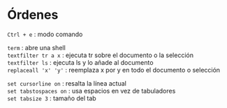 # Órdenes
`Ctrl + e`            : modo comando  

`term`                : abre una shell    
`textfilter tr a x`   : ejecuta tr sobre el documento o la selección  
`textfilter ls`       : ejecuta ls y lo añade al documento  
`replaceall 'x' 'y'`  : reemplaza x por y en todo el documento o selección  

`set cursorline on`   : resalta la línea actual  
`set tabstospaces on` : usa espacios en vez de tabuladores  
`set tabsize 3`       : tamaño del tab  